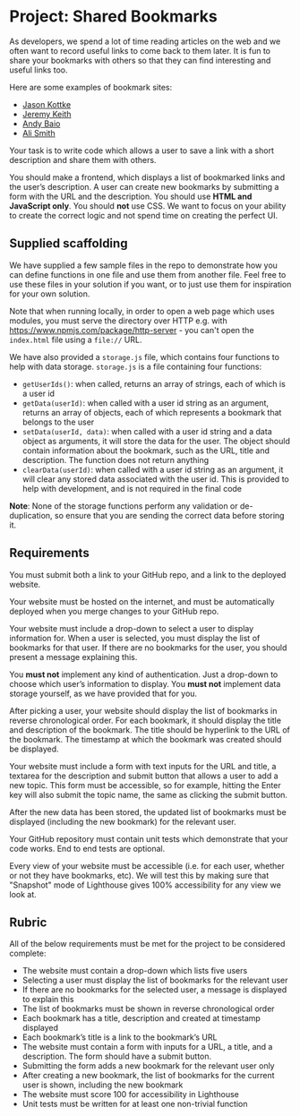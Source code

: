 # Project: Shared Bookmarks

As developers, we spend a lot of time reading articles on the web and we often want to record useful links to come back to them later. It is fun to share your bookmarks with others so that they can find interesting and useful links too.

Here are some examples of bookmark sites:

- [Jason Kottke](https://kottke.org/)
- [Jeremy Keith](https://adactio.com/links)
- [Andy Baio](https://waxy.org/category/links/)
- [Ali Smith](https://bookmarks.alasdairsmith.co.uk/)

Your task is to write code which allows a user to save a link with a short description and share them with others.

You should make a frontend, which displays a list of bookmarked links and the user’s description. A user can create new bookmarks by submitting a form with the URL and the description. You should use **HTML and JavaScript only**. You should **not** use CSS. We want to focus on your ability to create the correct logic and not spend time on creating the perfect UI.

## Supplied scaffolding

We have supplied a few sample files in the repo to demonstrate how you can define functions in one file and use them from another file. Feel free to use these files in your solution if you want, or to just use them for inspiration for your own solution.

Note that when running locally, in order to open a web page which uses modules, you must serve the directory over HTTP e.g. with https://www.npmjs.com/package/http-server - you can't open the `index.html` file using a `file://` URL.

We have also provided a `storage.js` file, which contains four functions to help with data storage. `storage.js` is a file containing four functions:

- `getUserIds()`: when called, returns an array of strings, each of which is a user id
- `getData(userId)`: when called with a user id string as an argument, returns an array of objects, each of which represents a bookmark that belongs to the user
- `setData(userId, data)`: when called with a user id string and a data object as arguments, it will store the data for the user. The object should contain information about the bookmark, such as the URL, title and description. The function does not return anything
- `clearData(userId)`: when called with a user id string as an argument, it will clear any stored data associated with the user id. This is provided to help with development, and is not required in the final code

**Note**: None of the storage functions perform any validation or de-duplication, so ensure that you are sending the correct data before storing it.

## Requirements

You must submit both a link to your GitHub repo, and a link to the deployed website.

Your website must be hosted on the internet, and must be automatically deployed when you merge changes to your GitHub repo.

Your website must include a drop-down to select a user to display information for. When a user is selected, you must display the list of bookmarks for that user. If there are no bookmarks for the user, you should present a message explaining this.

You **must not** implement any kind of authentication. Just a drop-down to choose which user’s information to display. You **must not** implement data storage yourself, as we have provided that for you.

After picking a user, your website should display the list of bookmarks in reverse chronological order. For each bookmark, it should display the title and description of the bookmark. The title should be hyperlink to the URL of the bookmark. The timestamp at which the bookmark was created should be displayed.

Your website must include a form with text inputs for the URL and title, a textarea for the description and submit button that allows a user to add a new topic. This form must be accessible, so for example, hitting the Enter key will also submit the topic name, the same as clicking the submit button.

After the new data has been stored, the updated list of bookmarks must be displayed (including the new bookmark) for the relevant user.

Your GitHub repository must contain unit tests which demonstrate that your code works. End to end tests are optional.

Every view of your website must be accessible (i.e. for each user, whether or not they have bookmarks, etc). We will test this by making sure that "Snapshot" mode of Lighthouse gives 100% accessibility for any view we look at.

## Rubric

All of the below requirements must be met for the project to be considered complete:

- The website must contain a drop-down which lists five users
- Selecting a user must display the list of bookmarks for the relevant user
- If there are no bookmarks for the selected user, a message is displayed to explain this
- The list of bookmarks must be shown in reverse chronological order
- Each bookmark has a title, description and created at timestamp displayed
- Each bookmark’s title is a link to the bookmark’s URL
- The website must contain a form with inputs for a URL, a title, and a description. The form should have a submit button.
- Submitting the form adds a new bookmark for the relevant user only
- After creating a new bookmark, the list of bookmarks for the current user is shown, including the new bookmark
- The website must score 100 for accessibility in Lighthouse
- Unit tests must be written for at least one non-trivial function
